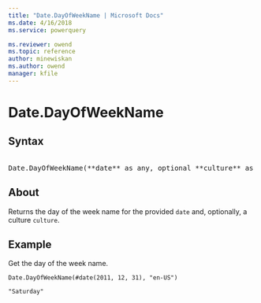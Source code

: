 ```yaml
---
title: "Date.DayOfWeekName | Microsoft Docs"
ms.date: 4/16/2018
ms.service: powerquery

ms.reviewer: owend
ms.topic: reference
author: minewiskan
ms.author: owend
manager: kfile
---
```

# Date.DayOfWeekName

## Syntax

<pre>  
Date.DayOfWeekName(**date** as any, optional **culture** as nullable text)
</pre>

## About
Returns the day of the week name for the provided `date` and, optionally, a culture `culture`.

## Example
Get the day of the week name.

```powerquery-m
Date.DayOfWeekName(#date(2011, 12, 31), "en-US")
```

`"Saturday"`


  
